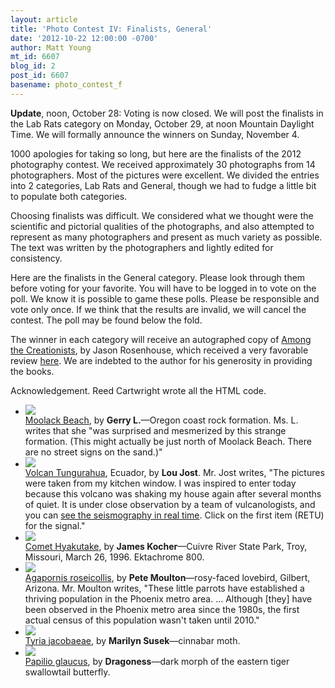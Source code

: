 ```yaml
---
layout: article
title: 'Photo Contest IV: Finalists, General'
date: '2012-10-22 12:00:00 -0700'
author: Matt Young
mt_id: 6607
blog_id: 2
post_id: 6607
basename: photo_contest_f
---
```

**Update**, noon, October 28:  Voting is now closed.  We will post the finalists in the Lab Rats category on Monday, October 29, at noon Mountain Daylight Time.  We will formally announce the winners on Sunday, November 4.

1000 apologies for taking so long, but here are the finalists of the 2012 photography contest. We received approximately 30 photographs from 14 photographers. Most of the pictures were excellent. We divided the entries into 2 categories, Lab Rats and General, though we had to fudge a little bit to populate both categories.

Choosing finalists was difficult. We considered what we thought were the scientific and pictorial qualities of the photographs, and also attempted to represent as many photographers and present as much variety as possible. The text was written by the photographers and lightly edited for consistency.

Here are the finalists in the General category. Please look through them before voting for your favorite. You will have to be logged in to vote on the poll. We know it is possible to game these polls. Please be responsible and vote only once. If we think that the results are invalid, we will cancel the contest. The poll may be found below the fold.

The winner in each category will receive an autographed copy of [Among the Creationists]( http://www.amazon.com/Among-Creationists-Dispatches-Anti-Evolutionist-Front/dp/0199744637), by Jason Rosenhouse, which received a very favorable review [here]( http://pandasthumb.org/archives/2012/07/among-the-creat.html). We are indebted to the author for his generosity in providing the books.

Acknowledgement.  Reed Cartwright wrote all the HTML code. 


<style>
#mygalleryview {
}
.gallery {
background-color: #333 !important;
margin-left: auto;
margin-right: auto;
}
.pointer {
border-bottom-color: #FFF !important;
}
.frame.current .img_wrap {
border-color: #FFF !important;
}
.gallery img {
margin: 0px !important;
}
.frame .img_wrap {
border-width: 3px !important;
}
.panel-overlay {
overflow:auto !important;
} 
</style>
<ul id="mygalleryview" >
<li><img src="{{ site.baseurl }}/uploads/2012/GerryL.Rock_Formation_near_Moolack_Beach.jpg" />
<div class="panel-overlay">
<a href="http://en.wikipedia.org/wiki/Moolack_Beach">Moolack Beach</a>, by <b>Gerry L.</b>&mdash;Oregon coast rock formation. Ms. L. writes that she "was surprised and mesmerized by this strange formation. (This might actually be just north of Moolack Beach. There are no street signs on the sand.)"
</div>
</li>
<li><img src="{{ site.baseurl }}/uploads/2012/Jost.Tungurahua1.jpg" />
<div class="panel-overlay">
<a href="http://en.wikipedia.org/wiki/Tungurahua">Volcan Tungurahua</a>, Ecuador, by <b>Lou Jost</b>. Mr. Jost writes, "The pictures were taken from my kitchen window. I was inspired to enter today because this volcano was shaking my house again after several months of quiet. It is under close observation by a team of vulcanologists, and you can <a href="http://www.igepn.edu.ec/index.php/sismos/senales-sismicas.html">see the seismography in real time</a>. Click on the first item (RETU) for the signal."
</div>
</li>
<li><img src="{{ site.baseurl }}/uploads/2012/Kocher_CometHyakutake1996.jpg" />
<div class="panel-overlay">
<a href="http://en.wikipedia.org/wiki/Hyakutake">Comet Hyakutake</a>, by <b>James Kocher</b>&mdash;Cuivre River State Park, Troy, Missouri, March 26, 1996. Ektachrome 800.  
</div>
</li>
<li><img src="{{ site.baseurl }}/uploads/2012/moulton.Agapornis%20_roseicollis.jpg" />
<div class="panel-overlay">
<a href="http://www.azfo.org/pfLoveBird/pfloMain.html">Agapornis roseicollis</a>, by <b>Pete Moulton</b>&mdash;rosy-faced lovebird, Gilbert, Arizona. Mr. Moulton writes, "These little parrots have established a thriving population in the Phoenix metro area. ...  Although [they] have been observed in the Phoenix metro area since the 1980s, the first actual census of this population wasn't taken until 2010."
</div>
</li>
<li><img src="{{ site.baseurl }}/uploads/2012/Susek.Cinnabar_Moth.jpg" />
<div class="panel-overlay">
<a href="http://en.wikipedia.org/wiki/Cinnabar_moth">Tyria jacobaeae</a>, by <b>Marilyn Susek</b>&mdash;cinnabar moth.
</div>
</li>
<li><img src="{{ site.baseurl }}/uploads/2012/Wysocki.Eastern%20Tiger%20Swallowtail%20Female01.jpg" />
<div class="panel-overlay">
<a href="http://www.butterfliesandmoths.org/species/Papilio-glaucus">Papilio glaucus</a>, by <b>Dragoness</b>&mdash;dark morph of the eastern tiger swallowtail butterfly.
</div>
</li>
</ul>
<script>
$(function(){
$('#mygalleryview').galleryView({
panel_width: 600,
panel_height: 450,
frame_width: 100,
frame_height: 100,
nav_theme: '/scripts/ext/themes/light',
transition_interval: 0
});
});
</script>
